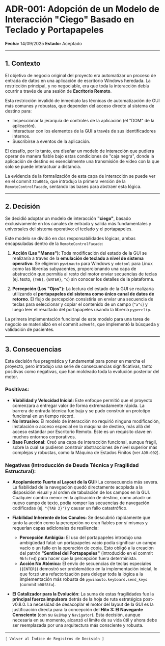 # ADR-001: Adopción de un Modelo de Interacción "Ciego" Basado en Teclado y Portapapeles

**Fecha:** 14/09/2025
**Estado:** Aceptado

---

## 1. Contexto

El objetivo de negocio original del proyecto era automatizar un proceso de entrada de datos en una aplicación de escritorio Windows heredada. La restricción principal, y no negociable, era que toda la interacción debía ocurrir a través de una sesión de **Escritorio Remoto**.

Esta restricción invalidó de inmediato las técnicas de automatización de GUI más comunes y robustas, que dependen del acceso directo al sistema de destino para:
*   Inspeccionar la jerarquía de controles de la aplicación (el "DOM" de la aplicación).
*   Interactuar con los elementos de la GUI a través de sus identificadores internos.
*   Suscribirse a eventos de la aplicación.

El desafío, por lo tanto, era diseñar un modelo de interacción que pudiera operar de manera fiable bajo estas condiciones de "caja negra", donde la aplicación de destino es esencialmente una transmisión de vídeo con la que solo se puede interactuar a distancia.

La evidencia de la formalización de esta capa de interacción se puede ver en el commit `32a004b`, que introdujo la primera versión de la `RemoteControlFacade`, sentando las bases para abstraer esta lógica.

---

## 2. Decisión

Se decidió adoptar un modelo de interacción **"ciego"**, basado exclusivamente en los canales de entrada y salida más fundamentales y universales del sistema operativo: el teclado y el portapapeles.

Este modelo se dividió en dos responsabilidades lógicas, ambas encapsuladas dentro de la `RemoteControlFacade`:

1.  **Acción (Las "Manos"):** Toda modificación del estado de la GUI se realizaría a través de la **emulación de teclado a nivel de sistema operativo**. Se eligieron `pywinauto` para Windows y `xdotool` para Linux como las librerías subyacentes, proporcionando una capa de abstracción que permitía al resto del motor enviar secuencias de teclas (ej. texto, `{TAB}`, `{ENTER}`, `^c`) sin conocer los detalles de la plataforma.

2.  **Percepción (Los "Ojos"):** La lectura del estado de la GUI se realizaría utilizando el **portapapeles del sistema como único canal de datos de retorno**. El flujo de percepción consistiría en enviar una secuencia de teclas para seleccionar y copiar el contenido de un campo (`^a^c`) y luego leer el resultado del portapapeles usando la librería `pyperclip`.

La primera implementación funcional de este modelo para una tarea de negocio se materializó en el commit `ad9e6f4`, que implementó la búsqueda y validación de pacientes.

---

## 3. Consecuencias

Esta decisión fue pragmática y fundamental para poner en marcha el proyecto, pero introdujo una serie de consecuencias significativas, tanto positivas como negativas, que han moldeado toda la evolución posterior del motor.

### Positivas:

*   **Viabilidad y Velocidad Inicial:** Este enfoque permitió que el proyecto comenzara a entregar valor de forma extremadamente rápida. La barrera de entrada técnica fue baja y se pudo construir un prototipo funcional en un tiempo récord.
*   **No Intrusivo:** El modelo de interacción no requirió ninguna modificación, instalación o acceso especial en la máquina de destino, más allá del acceso estándar por Escritorio Remoto. Este es un requisito clave en muchos entornos corporativos.
*   **Base Funcional:** Creó una capa de interacción funcional, aunque frágil, sobre la cual se pudieron construir abstracciones de nivel superior más complejas y robustas, como la Máquina de Estados Finitos (ver `ADR-002`).

### Negativas (Introducción de Deuda Técnica y Fragilidad Estructural):

*   **Acoplamiento Fuerte al Layout de la GUI:** La consecuencia más severa. La fiabilidad de la navegación quedó directamente acoplada a la disposición visual y al orden de tabulación de los campos en la GUI. Cualquier cambio menor en la aplicación de destino, como añadir un nuevo campo de texto, podía romper las secuencias de navegación codificadas (ej. `"{TAB 2}"`) y causar un fallo catastrófico.

*   **Fiabilidad Inherente de los Canales:** Se descubrió rápidamente que tanto la acción como la percepción no eran fiables por sí mismas y requerían capas adicionales de resiliencia:
    *   **Percepción Ambigüa:** El uso del portapapeles introdujo una ambigüedad fatal: un portapapeles vacío podía significar un campo vacío o un fallo en la operación de copia. Esto obligó a la creación del patrón **"Sentinel del Portapapeles"** (introducido en el commit `9bfcfe4`) para hacer que la percepción fuera determinista.
    *   **Acción No Atómica:** El envío de secuencias de teclas especiales (`{ENTER}`) demostró ser problemático en la implementación inicial, lo que forzó una refactorización para delegar toda la lógica a la implementación más robusta de `pywinauto.keyboard.send_keys` (commit `b08f8fa`).

*   **El Catalizador para la Evolución:** La suma de estas fragilidades fue la **principal fuerza impulsora** detrás de la hoja de ruta estratégica post-v0.8.0. La necesidad de desacoplar el motor del layout de la GUI es la justificación directa para la concepción del **Hito 3: El Navegante Consciente** (con su `GuiMap` y `Navigator`). Esta decisión, aunque necesaria en su momento, alcanzó el límite de su vida útil y ahora debe ser reemplazada por una arquitectura más consciente y robusta.

---
`[ Volver al Índice de Registros de Decisión ]`
